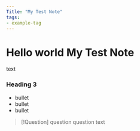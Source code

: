 ```yaml
---
Title: "My Test Note"
tags:
- example-tag
---
```

# Hello world My Test Note
text
### Heading 3
- bullet
- bullet
- bullet

>[!Question] question
>question text
